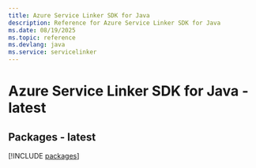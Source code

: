 ```yaml
---
title: Azure Service Linker SDK for Java
description: Reference for Azure Service Linker SDK for Java
ms.date: 08/19/2025
ms.topic: reference
ms.devlang: java
ms.service: servicelinker
---
```

# Azure Service Linker SDK for Java - latest
## Packages - latest
[!INCLUDE [packages](service-linker-index.md)]